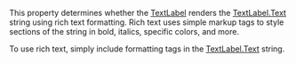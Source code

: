 This property determines whether the [TextLabel](https://create.roblox.com/docs/reference/engine/classes/TextLabel) renders the
[TextLabel.Text](https://create.roblox.com/docs/reference/engine/classes/TextLabel#Text) string using rich text formatting. Rich text uses simple
markup tags to style sections of the string in bold, italics, specific
colors, and more.

To use rich text, simply include formatting tags in the [TextLabel.Text](https://create.roblox.com/docs/reference/engine/classes/TextLabel#Text)
string.